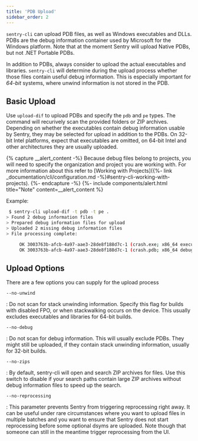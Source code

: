 ```yaml
---
title: 'PDB Upload'
sidebar_order: 2
---
```


`sentry-cli` can upload PDB files, as well as Windows executables and DLLs. PDBs
are the debug information container used by Microsoft for the Windows platform.
Note that at the moment Sentry will upload Native PDBs, but not .NET Portable
PDBs.

In addition to PDBs, always consider to upload the actual executables and
libraries. `sentry-cli` will determine during the upload process whether those
files contain useful debug information. This is especially important for
_64-bit_ systems, where unwind information is not stored in the PDB.

## Basic Upload

Use `upload-dif` to upload PDBs and specify the `pdb` and `pe` types. The
command will recurively scan the provided folders or ZIP archives. Depending on
whether the executables contain debug information usable by Sentry, they may be
selected for upload in addition to the PDBs. On 32-bit Intel platforms, expect
that executables are omitted, on 64-bit Intel and other architectures they are usually uploaded.

{% capture __alert_content -%}
Because debug files belong to projects, you will need to specify the organization and project you are working with. For more information about this refer to [Working with Projects]({%- link _documentation/cli/configuration.md -%}#sentry-cli-working-with-projects).
{%- endcapture -%}
{%- include components/alert.html
  title="Note"
  content=__alert_content
%}

Example:

```bash
 $ sentry-cli upload-dif -t pdb -t pe .
> Found 2 debug information files
> Prepared debug information files for upload
> Uploaded 2 missing debug information files
> File processing complete:

     OK 3003763b-afcb-4a97-aae3-28de8f188d7c-1 (crash.exe; x86_64 executable)
     OK 3003763b-afcb-4a97-aae3-28de8f188d7c-1 (crash.pdb; x86_64 debug companion)
```

## Upload Options

There are a few options you can supply for the upload process

`--no-unwind`

: Do not scan for stack unwinding information. Specify this flag for builds with
  disabled FPO, or when stackwalking occurs on the device. This usually excludes
  executables and libraries for 64-bit builds.

`--no-debug`

: Do not scan for debug information. This will usually exclude PDBs. They might
  still be uploaded, if they contain stack unwinding information, usually for
  32-bit builds.

`--no-zips`

: By default, sentry-cli will open and search ZIP archives for files. Use this
  switch to disable if your search paths contain large ZIP archives without
  debug information files to speed up the search.

`--no-reprocessing`

: This parameter prevents Sentry from triggering reprocessing right away. It can
  be useful under rare circumstances where you want to upload files in multiple
  batches and you want to ensure that Sentry does not start reprocessing before
  some optional dsyms are uploaded. Note though that someone can still in the
  meantime trigger reprocessing from the UI.
